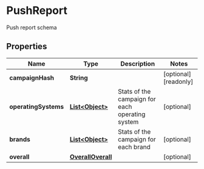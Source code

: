 

# PushReport

Push report schema

## Properties

| Name | Type | Description | Notes |
|------------ | ------------- | ------------- | -------------|
|**campaignHash** | **String** |  |  [optional] [readonly] |
|**operatingSystems** | [**List&lt;Object&gt;**](Object.md) | Stats of the campaign for each operating system |  [optional] |
|**brands** | [**List&lt;Object&gt;**](Object.md) | Stats of the campaign for each brand |  [optional] |
|**overall** | [**OverallOverall**](OverallOverall.md) |  |  [optional] |



